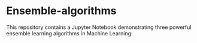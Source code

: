 # Ensemble-algorithms
This repository contains a Jupyter Notebook demonstrating three powerful ensemble learning algorithms in Machine Learning:

